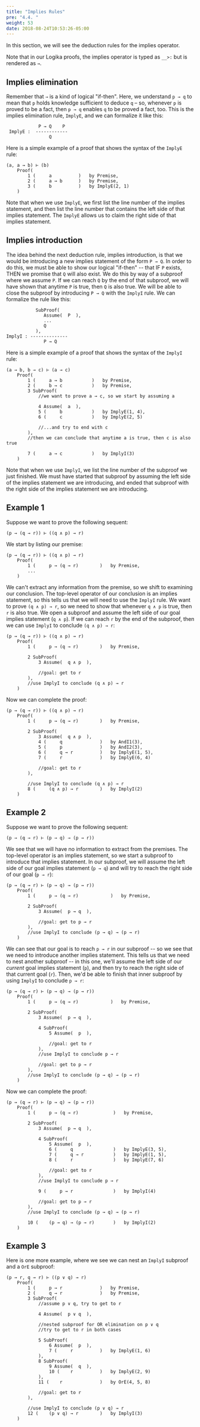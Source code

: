```yaml
---
title: "Implies Rules"
pre: "4.4. "
weight: 53
date: 2018-08-24T10:53:26-05:00
---
```


In this section, we will see the deduction rules for the implies operator.

Note that in our Logika proofs, the implies operator is typed as `__>:` but is rendered as `→`.

## Implies elimination

Remember that `→` is a kind of logical "if-then". Here, we understand `p → q` to mean that `p` holds knowledge sufficient to deduce `q` – so, whenever `p` is proved to be a fact, then `p → q` enables `q` to be proved a fact, too. This is the implies elimination rule, `ImplyE`, and we can formalize it like this:

```text
            P → Q    P
 ImplyE :  ------------
                Q
```

Here is a simple example of a proof that shows the syntax of the `ImplyE` rule:

```text
(a, a → b) ⊢ (b)
    Proof(
        1 (     a          )   by Premise,
        2 (     a → b      )   by Premise,
        3 (     b          )   by ImplyE(2, 1)
    )
```

Note that when we use `ImplyE`, we first list the line number of the implies statement, and then list the line number that contains the left side of that implies statement. The `ImplyE` allows us to claim the right side of that implies statement. 

## Implies introduction

The idea behind the next deduction rule, implies introduction, is that we would be introducing a new implies statement of the form `P → Q`. In order to do this, we must be able to show our logical "if-then" -- that IF `P` exists, THEN we promise that `Q` will also exist. We do this by way of a subproof where we assume `P`. If we can reach `Q` by the end of that subproof, we will have shown that anytime `P` is true, then `Q` is also true. We will be able to close the subproof by introducing `P → Q` with the `ImplyI` rule. We can formalize the rule like this:

```text
           SubProof(
              Assume(  P  ),
              ...
              Q
           ),
ImplyI : -------------- 
              P → Q 
```

Here is a simple example of a proof that shows the syntax of the `ImplyI` rule:

```text
(a → b, b → c) ⊢ (a → c)
    Proof(
        1 (     a → b           )   by Premise,
        2 (     b → c           )   by Premise,
        3 SubProof(
            //we want to prove a → c, so we start by assuming a

            4 Assume(  a  ),
            5 (     b           )   by ImplyE(1, 4),
            6 (     c           )   by ImplyE(2, 5)

            //...and try to end with c
        ),
        //then we can conclude that anytime a is true, then c is also true

        7 (     a → c           )   by ImplyI(3)
    )
```
Note that when we use `ImplyI`, we list the line number of the subproof we just finished. We must have started that subproof by assuming the left side of the implies statement we are introducing, and ended that subproof with the right side of the implies statement we are introducing.


## Example 1

Suppose we want to prove the following sequent:

```text
(p → (q → r)) ⊢ ((q ∧ p) → r)
```

We start by listing our premise:

```text
(p → (q → r)) ⊢ ((q ∧ p) → r)
    Proof(
        1 (     p → (q → r)        )   by Premise,
        ...
    )
```

We can't extract any information from the premise, so we shift to examining our conclusion. The top-level operator of our conclusion is an implies statement, so this tells us that we will need to use the `ImplyI` rule. We want to prove `(q ∧ p) → r`, so we need to show that whenever `q ∧ p` is true, then `r` is also true. We open a subproof and assume the left side of our goal implies statement (`q ∧ p`). If we can reach `r` by the end of the subproof, then we can use `ImplyI` to conclude `(q ∧ p) → r`:

```text
(p → (q → r)) ⊢ ((q ∧ p) → r)
    Proof(
        1 (     p → (q → r)        )   by Premise,

        2 SubProof(
            3 Assume(  q ∧ p  ),

            //goal: get to r
        ),
        //use ImplyI to conclude (q ∧ p) → r
    )
```

Now we can complete the proof:

```text
(p → (q → r)) ⊢ ((q ∧ p) → r)
    Proof(
        1 (     p → (q → r)        )   by Premise,

        2 SubProof(
            3 Assume(  q ∧ p  ),
            4 (     q              )   by AndI1(3),
            5 (     p              )   by AndI2(3),
            6 (     q → r          )   by ImplyE(1, 5),
            7 (     r              )   by ImplyE(6, 4)

            //goal: get to r
        ),

        //use ImplyI to conclude (q ∧ p) → r
        8 (     (q ∧ p) → r        )   by ImplyI(2)
    )
```

## Example 2

Suppose we want to prove the following sequent:

```text
(p → (q → r) ⊢ (p → q) → (p → r))
```

We see that we will have no information to extract from the premises. The top-level operator is an implies statement, so we start a subproof to introduce that implies statement. In our subproof, we will assume the left side of our goal implies statement (`p → q`) and will try to reach the right side of our goal (`p → r`):

```text
(p → (q → r) ⊢ (p → q) → (p → r))
    Proof(
        1 (     p → (q → r)            )   by Premise,

        2 SubProof(
            3 Assume(  p → q  ),
            
            //goal: get to p → r
        ),
        //use ImplyI to conclude (p → q) → (p → r)
    )
```

We can see that our goal is to reach `p → r` in our subproof -- so we see that we need to introduce another implies statement. This tells us that we need to nest another subproof -- in this one, we'll assume the left side of our *current* goal implies statement (`p`), and then try to reach the right side of that current goal (`r`). Then, we'd be able to finish that inner subproof by using `ImplyI` to conclude `p → r`:

```text
(p → (q → r) ⊢ (p → q) → (p → r))
    Proof(
        1 (     p → (q → r)            )   by Premise,

        2 SubProof(
            3 Assume(  p → q  ),

            4 SubProof(
                5 Assume(  p  ),

                //goal: get to r
            ),
            //use ImplyI to conclude p → r
            
            //goal: get to p → r
        ),
        //use ImplyI to conclude (p → q) → (p → r)
    )
```

Now we can complete the proof:

```text
(p → (q → r) ⊢ (p → q) → (p → r))
    Proof(
        1 (     p → (q → r)             )   by Premise,

        2 SubProof(
            3 Assume(  p → q  ),

            4 SubProof(
                5 Assume(  p  ),
                6 (     q               )   by ImplyE(3, 5),
                7 (     q → r           )   by ImplyE(1, 5),
                8 (     r               )   by ImplyE(7, 6)

                //goal: get to r
            ),
            //use ImplyI to conclude p → r

            9 (     p → r               )   by ImplyI(4)
            
            //goal: get to p → r
        ),
        //use ImplyI to conclude (p → q) → (p → r)

        10 (    (p → q) → (p → r)       )   by ImplyI(2)
    )
```

## Example 3

Here is one more example, where we see we can nest an `ImplyI` subproof and a `OrE` subproof:

```text
(p → r, q → r) ⊢ ((p ∨ q) → r)
    Proof(
        1 (     p → r              )   by Premise,
        2 (     q → r              )   by Premise,
        3 SubProof(
            //assume p ∨ q, try to get to r 

            4 Assume(  p ∨ q  ),
            
            //nested subproof for OR elimination on p ∨ q
            //try to get to r in both cases
            
            5 SubProof(
                6 Assume(  p  ),
                7 (     r          )   by ImplyE(1, 6)
            ),
            8 SubProof(
                9 Assume(  q  ),
                10 (    r          )   by ImplyE(2, 9)
            ),
            11 (    r              )   by OrE(4, 5, 8)

            //goal: get to r
        ),

        //use ImplyI to conclude (p ∨ q) → r
        12 (    (p ∨ q) → r        )   by ImplyI(3)
    )
```